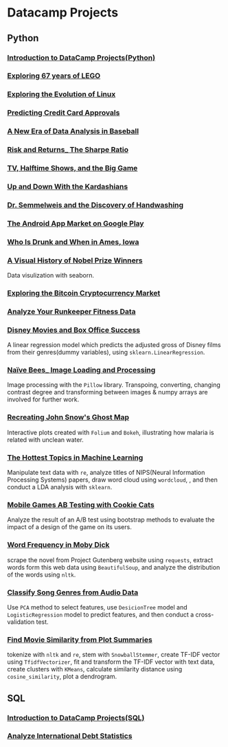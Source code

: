 # Datacamp Projects
## Python
### [Introduction to DataCamp Projects(Python)](https://github.com/penglm3/Datacamp_Projects/tree/master/Introduction%20to%20DataCamp%20Projects(Python))
### [Exploring 67 years of LEGO](https://github.com/penglm3/Datacamp_Projects/tree/master/Exploring%2067%20years%20of%20LEGO)
### [Exploring the Evolution of Linux](https://github.com/penglm3/Datacamp_Projects/tree/master/Exploring%20the%20Evolution%20of%20Linux) 
### [Predicting Credit Card Approvals](https://github.com/penglm3/Datacamp_Projects/tree/master/Predicting%20Credit%20Card%20Approvals)
### [A New Era of Data Analysis in Baseball](https://github.com/penglm3/Datacamp_Projects/tree/master/A%20New%20Era%20of%20Data%20Analysis%20in%20Baseball)
### [Risk and Returns_ The Sharpe Ratio](https://github.com/penglm3/Datacamp_Projects/tree/master/Risk%20and%20Returns_%20The%20Sharpe%20Ratio)
### [TV, Halftime Shows, and the Big Game](https://github.com/penglm3/Datacamp_Projects/tree/master/TV%2C%20Halftime%20Shows%2C%20and%20the%20Big%20Game)
### [Up and Down With the Kardashians](https://github.com/penglm3/Datacamp_Projects/tree/master/Up%20and%20Down%20With%20the%20Kardashians)
### [Dr. Semmelweis and the Discovery of Handwashing](https://github.com/penglm3/Datacamp_Projects/tree/master/Dr.%20Semmelweis%20and%20the%20Discovery%20of%20Handwashing)
### [The Android App Market on Google Play](https://github.com/penglm3/Datacamp_Projects/tree/master/The%20Android%20App%20Market%20on%20Google%20Play)
### [Who Is Drunk and When in Ames, Iowa](https://github.com/penglm3/Datacamp_Projects/tree/master/Who%20Is%20Drunk%20and%20When%20in%20Ames%2C%20Iowa)
### [A Visual History of Nobel Prize Winners](https://github.com/penglm3/Datacamp_Projects/tree/master/A%20Visual%20History%20of%20Nobel%20Prize%20Winners)
Data visulization with seaborn.
### [Exploring the Bitcoin Cryptocurrency Market](https://github.com/penglm3/Datacamp_Projects/tree/master/Exploring%20the%20Bitcoin%20Cryptocurrency%20Market)
### [Analyze Your Runkeeper Fitness Data](https://github.com/penglm3/Datacamp_Projects/tree/master/Analyze%20Your%20Runkeeper%20Fitness%20Data)
### [Disney Movies and Box Office Success](https://github.com/penglm3/Datacamp_Projects/tree/master/Disney%20Movies%20and%20Box%20Office%20Success)
A linear regression model which predicts the adjusted gross of Disney films from their genres(dummy variables), using `sklearn.LinearRegression`. 
### [Naïve Bees_ Image Loading and Processing](https://github.com/penglm3/Datacamp_Projects/tree/master/Na%C3%AFve%20Bees_%20Image%20Loading%20and%20Processing)
Image processing with the `Pillow` library. Transpoing, converting, changing contrast degree and transforming between images & numpy arrays are involved for further work.
### [Recreating John Snow's Ghost Map](https://github.com/penglm3/Datacamp_Projects/tree/master/Recreating%20John%20Snow's%20Ghost%20Map)
Interactive plots created with `Folium` and `Bokeh`, illustrating how malaria is related with unclean water.
### [The Hottest Topics in Machine Learning](https://github.com/penglm3/Datacamp_Projects/tree/master/The%20Hottest%20Topics%20in%20Machine%20Learning)
Manipulate text data with `re`, analyze titles of NIPS(Neural Information Processing Systems) papers, draw word cloud using `wordcloud`, , and then conduct a LDA analysis with `sklearn`.
### [Mobile Games AB Testing with Cookie Cats](https://github.com/penglm3/Datacamp_Projects/tree/master/Mobile%20Games%20AB%20Testing%20with%20Cookie%20Cats)
Analyze the result of an A/B test using bootstrap methods to evaluate the impact of a design of the game on its users.
### [Word Frequency in Moby Dick](https://github.com/penglm3/Datacamp_Projects/tree/master/Word%20Frequency%20in%20Moby%20Dick)
scrape the novel from Project Gutenberg website using `requests`, extract words form this web data using `BeautifulSoup`, and analyze the distribution of the words using `nltk`.
### [Classify Song Genres from Audio Data](https://github.com/penglm3/Datacamp_Projects/tree/master/Classify%20Song%20Genres%20from%20Audio%20Data)
Use `PCA` method to select features, use `DesicionTree` model and `LogisticRegression`  model to predict features, and then conduct a  cross-validation test.
### [Find Movie Similarity from Plot Summaries](https://github.com/penglm3/Datacamp_Projects/tree/master/Find%20Movie%20Similarity%20from%20Plot%20Summaries)
tokenize with `nltk` and `re`, stem with `SnowballStemmer`, create TF-IDF vector using `TfidfVectorizer`, fit and transform the TF-IDF vector with text data, create clusters with `KMeans`, calculate similarity distance using `cosine_similarity`, plot a dendrogram.
## SQL
### [Introduction to DataCamp Projects(SQL)](https://github.com/penglm3/Datacamp_Projects/tree/master/Introduction%20to%20DataCamp%20Projects(SQL))
### [Analyze International Debt Statistics](https://github.com/penglm3/Datacamp_Projects/tree/master/Analyze%20International%20Debt%20Statistics)
